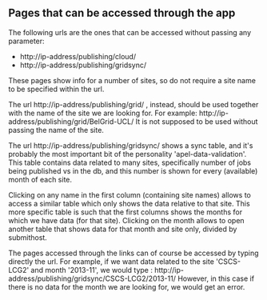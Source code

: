 ## Pages that can be accessed through the app

The following urls are the ones that can be accessed without passing any parameter:
- http://ip-address/publishing/cloud/
- http://ip-address/publishing/gridsync/

These pages show info for a number of sites, so do not require a site name to be specified within the url.

The url http://ip-address/publishing/grid/ , instead, should be used together with the name of the site we are looking for. 
For example: http://ip-address/publishing/grid/BelGrid-UCL/
It is not supposed to be used without passing the name of the site.

The url http://ip-address/publishing/gridsync/ shows a sync table, and it's probably the most important bit of the personality 'apel-data-validation'.
This table contains data related to many sites, specifically number of jobs being published vs in the db, and this number is shown for every (available) month of each site.

Clicking on any name in the first column (containing site names) allows to access a similar table which only shows the data relative to that site.
This more specific table is such that the first columns shows the months for which we have data (for that site). 
Clicking on the month allows to open another table that shows data for that month and site only, divided by submithost.

The pages accessed through the links can of course be accessed by typing directly the url. For example, if we want data related to the site 'CSCS-LCG2' and month '2013-11', we would type :
http://ip-address/publishing/gridsync/CSCS-LCG2/2013-11/ 
However, in this case if there is no data for the month we are looking for, we would get an error.
